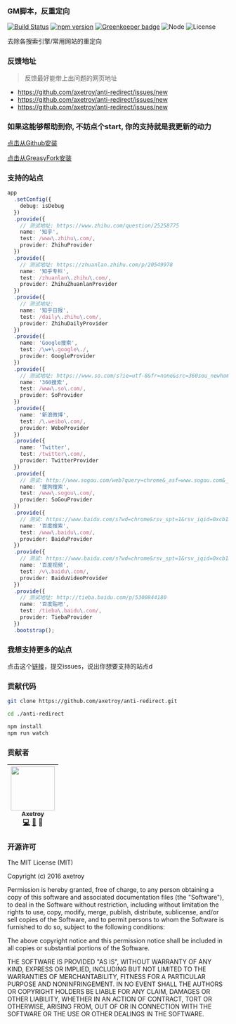 ### GM脚本，反重定向
[![Build Status](https://travis-ci.org/axetroy/anti-redirect.svg?branch=master)](https://travis-ci.org/axetroy/anti-redirect)
[![npm version](https://badge.fury.io/js/anti-redirect.svg)](https://badge.fury.io/js/anti-redirect)
[![Greenkeeper badge](https://badges.greenkeeper.io/axetroy/anti-redirect.svg)](https://greenkeeper.io/)
![Node](https://img.shields.io/badge/node-%3E=6.0-blue.svg?style=flat-square)
![License](https://img.shields.io/badge/license-MIT-green.svg)

去除各搜索引擎/常用网站的重定向

### 反馈地址

> 反馈最好能带上出问题的网页地址

- https://github.com/axetroy/anti-redirect/issues/new
- https://github.com/axetroy/anti-redirect/issues/new
- https://github.com/axetroy/anti-redirect/issues/new

### 如果这能够帮助到你, 不妨点个start, 你的支持就是我更新的动力

[点击从Github安装](https://github.com/axetroy/anti-redirect/raw/gh-pages/anti-redirect.min.user.js)

[点击从GreasyFork安装](https://greasyfork.org/scripts/11915-anti-redirect-typescript/code/anti-redirect%20(typescript).user.js)

### 支持的站点

```typescript
app
  .setConfig({
    debug: isDebug
  })
  .provide({
    // 测试地址: https://www.zhihu.com/question/25258775
    name: '知乎',
    test: /www\.zhihu\.com/,
    provider: ZhihuProvider
  })
  .provide({
    // 测试地址: https://zhuanlan.zhihu.com/p/20549978
    name: '知乎专栏',
    test: /zhuanlan\.zhihu\.com/,
    provider: ZhihuZhuanlanProvider
  })
  .provide({
    // 测试地址:
    name: '知乎日报',
    test: /daily\.zhihu\.com/,
    provider: ZhihuDailyProvider
  })
  .provide({
    name: 'Google搜索',
    test: /\w+\.google\./,
    provider: GoogleProvider
  })
  .provide({
    // 测试地址: https://www.so.com/s?ie=utf-8&fr=none&src=360sou_newhome&q=chrome
    name: '360搜索',
    test: /www\.so\.com/,
    provider: SoProvider
  })
  .provide({
    name: '新浪微博',
    test: /\.weibo\.com/,
    provider: WeboProvider
  })
  .provide({
    name: 'Twitter',
    test: /twitter\.com/,
    provider: TwitterProvider
  })
  .provide({
    // 测试: http://www.sogou.com/web?query=chrome&_asf=www.sogou.com&_ast=&w=01019900&p=40040100&ie=utf8&from=index-nologin&s_from=index&sut=1527&sst0=1504347367611&lkt=0%2C0%2C0&sugsuv=00091651B48CA45F593B61A29B131405&sugtime=1504347367611
    name: '搜狗搜索',
    test: /www\.sogou\.com/,
    provider: SoGouProvider
  })
  .provide({
    // 测试: https://www.baidu.com/s?wd=chrome&rsv_spt=1&rsv_iqid=0xcb136237000ed40e&issp=1&f=8&rsv_bp=0&rsv_idx=2&ie=utf-8&tn=baidulocal&rsv_enter=1&rsv_sug3=7&rsv_sug1=7&rsv_sug7=101&rsv_sug2=0&inputT=813&rsv_sug4=989&timestamp=1504349229266&rn=50&vf_bl=1
    name: '百度搜索',
    test: /www\.baidu\.com/,
    provider: BaiduProvider
  })
  .provide({
    // 测试: https://www.baidu.com/s?wd=chrome&rsv_spt=1&rsv_iqid=0xcb136237000ed40e&issp=1&f=8&rsv_bp=0&rsv_idx=2&ie=utf-8&tn=baidulocal&rsv_enter=1&rsv_sug3=7&rsv_sug1=7&rsv_sug7=101&rsv_sug2=0&inputT=813&rsv_sug4=989&timestamp=1504349229266&rn=50&vf_bl=1
    name: '百度视频',
    test: /v\.baidu\.com/,
    provider: BaiduVideoProvider
  })
  .provide({
    // 测试地址: http://tieba.baidu.com/p/5300844180
    name: '百度贴吧',
    test: /tieba\.baidu\.com/,
    provider: TiebaProvider
  })
  .bootstrap();
```

### 我想支持更多的站点

点击这个[链接](https://github.com/axetroy/anti-redirect/issues/new)，提交issues，说出你想要支持的站点d

### 贡献代码

```bash
git clone https://github.com/axetroy/anti-redirect.git

cd ./anti-redirect

npm install
npm run watch
```

### 贡献者

<!-- ALL-CONTRIBUTORS-LIST:START - Do not remove or modify this section -->
| [<img src="https://avatars1.githubusercontent.com/u/9758711?v=3" width="100px;"/><br /><sub>Axetroy</sub>](http://axetroy.github.io)<br />[💻](https://github.com/axetroyanti-redirect/anti-redirect/commits?author=axetroy) [🐛](https://github.com/axetroyanti-redirect/anti-redirect/issues?q=author%3Aaxetroy) 🎨 |
| :---: |
<!-- ALL-CONTRIBUTORS-LIST:END -->

### 开源许可

The MIT License (MIT)

Copyright (c) 2016 axetroy

Permission is hereby granted, free of charge, to any person obtaining a copy
of this software and associated documentation files (the "Software"), to deal
in the Software without restriction, including without limitation the rights
to use, copy, modify, merge, publish, distribute, sublicense, and/or sell
copies of the Software, and to permit persons to whom the Software is
furnished to do so, subject to the following conditions:

The above copyright notice and this permission notice shall be included in all
copies or substantial portions of the Software.

THE SOFTWARE IS PROVIDED "AS IS", WITHOUT WARRANTY OF ANY KIND, EXPRESS OR
IMPLIED, INCLUDING BUT NOT LIMITED TO THE WARRANTIES OF MERCHANTABILITY,
FITNESS FOR A PARTICULAR PURPOSE AND NONINFRINGEMENT. IN NO EVENT SHALL THE
AUTHORS OR COPYRIGHT HOLDERS BE LIABLE FOR ANY CLAIM, DAMAGES OR OTHER
LIABILITY, WHETHER IN AN ACTION OF CONTRACT, TORT OR OTHERWISE, ARISING FROM,
OUT OF OR IN CONNECTION WITH THE SOFTWARE OR THE USE OR OTHER DEALINGS IN THE
SOFTWARE.

